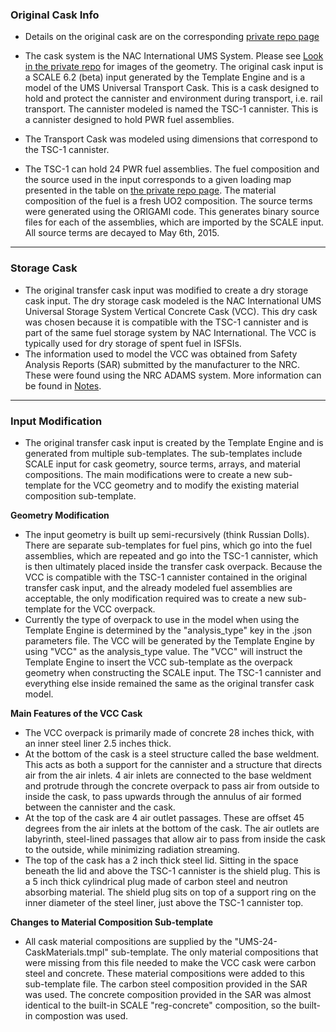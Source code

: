 ### Original Cask Info
* Details on the original cask are on the corresponding [private repo page](https://github.com/munkm/caskmodels_private/blob/master/Cask-Information.md)

* The cask system is the NAC International UMS System. Please see [Look in the private repo](https://github.com/munkm/caskmodels_private/blob/master/Cask-Information.md) for images of the geometry. The original cask input is a SCALE 6.2 (beta) input generated by the Template Engine and is a model of the UMS Universal Transport Cask. This is a cask designed to hold and protect the cannister and environment during transport, i.e. rail transport. The cannister modeled is named the TSC-1 cannister. This is a cannister designed to hold PWR fuel assemblies.

* The Transport Cask was modeled using dimensions that correspond to the TSC-1 cannister.
* The TSC-1 can hold 24 PWR fuel assemblies. The fuel composition and the source used in the input corresponds to a given loading map presented in
the table on [the private repo page](https://github.com/munkm/caskmodels_private/blob/master/Cask-Information.md). The material composition of the fuel is a fresh UO2 composition.  The source terms were generated using the ORIGAMI code. This generates binary source files for each of the assemblies, which are imported
by the SCALE input. All source terms are decayed to May 6th, 2015.

***

### Storage Cask
* The original transfer cask input was modified to create a dry storage cask input. The dry storage cask modeled is the NAC International UMS Universal Storage System Vertical Concrete Cask (VCC).
This dry cask was chosen because it is compatible with the TSC-1 cannister and is part of the same fuel storage system by NAC International. The VCC is typically used for dry storage of spent fuel in ISFSIs.
* The information used to model the VCC was obtained from Safety Analysis Reports (SAR) submitted by the manufacturer to the NRC. These were found using the NRC ADAMS system. More information can be found 
in [Notes](./Notes.md).


***

### Input Modification
* The original transfer cask input is created by the Template Engine and is generated from multiple sub-templates. The sub-templates include SCALE input for cask geometry, source terms, arrays, and material
compositions. The main modifications were to create a new sub-template for the VCC geometry and to modify the existing material composition sub-template.

**Geometry Modification**
* The input geometry is built up semi-recursively (think Russian Dolls). There are separate sub-templates for fuel pins, which go into the fuel assemblies, which are repeated and go into the TSC-1 cannister, which
is then ultimately placed inside the transfer cask overpack. Because the VCC is compatible with the TSC-1 cannister contained in the original transfer cask input, and the already modeled fuel assemblies are acceptable,
the only modification required was to create a new sub-template for the VCC overpack. 
* Currently the type of overpack to use in the model when using the Template Engine is determined by the "analysis_type" key in the .json parameters file. The VCC will be generated by the Template Engine by using "VCC"
 as the analysis_type value. The "VCC" will instruct the Template Engine to insert the VCC sub-template as the overpack geometry when constructing the SCALE input. The TSC-1 cannister and everything else inside remained
 the same as the original transfer cask model.

**Main Features of the VCC Cask**
* The VCC overpack is primarily made of concrete 28 inches thick, with an inner steel liner 2.5 inches thick. 
* At the bottom of the cask is a steel structure called the base weldment. This acts as both a support for the cannister
 and a structure that directs air from the air inlets. 4 air inlets are connected to the base weldment and protrude through the concrete overpack to pass air from outside to inside the cask, to pass upwards through the annulus of air
 formed between the cannister and the cask. 
* At the top of the cask are 4 air outlet passages. These are offset 45 degrees from the air inlets at the bottom of the cask. The air outlets are labyrinth, steel-lined passages that allow
 air to pass from inside the cask to the outside, while minimizing radiation streaming.
* The top of the cask has a 2 inch thick steel lid. Sitting in the space beneath the lid and above the TSC-1 cannister is the shield plug. This is a 5 inch thick
 cylindrical plug made of carbon steel and neutron absorbing material. The shield plug sits on top of a support ring on the inner diameter of the steel liner, just above the TSC-1 cannister top.
 
**Changes to Material Composition Sub-template**
* All cask material compositions are supplied by the "UMS-24-CaskMaterials.tmpl" sub-template. The only material compositions that were missing from this file needed to make the VCC cask were carbon steel and concrete.
 These material compositions were added to this sub-template file. The carbon steel composition provided in the SAR was used. The concrete composition provided in the SAR was almost identical to the built-in SCALE
 "reg-concrete" composition, so the built-in compostion was used.

